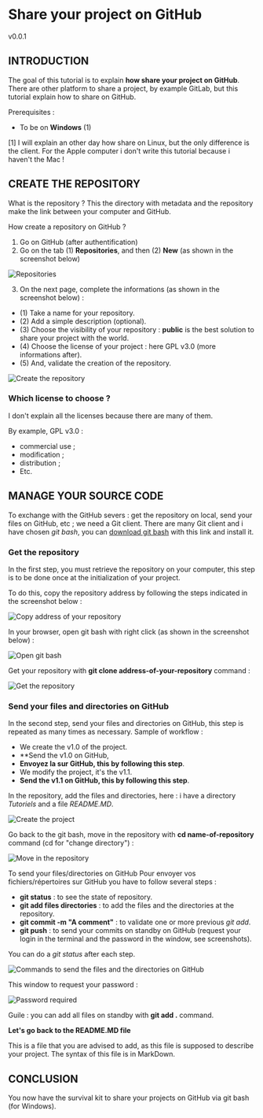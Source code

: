 
# Share your project on GitHub

v0.0.1

## INTRODUCTION

The goal of this tutorial is to explain **how share your project on GitHub**. There are other platform to share a project, by example GitLab, but this tutorial explain how to share on GitHub.

Prerequisites :
* To be on **Windows** (1)

[1] I will explain an other day how share on Linux, but the only difference is the client. For the Apple computer i don't write this tutorial because i haven't the Mac !

## CREATE THE REPOSITORY

What is the repository ? This the directory with metadata and the repository make the link between your computer and GitHub.

How create a repository on GitHub ?

1. Go on GitHub (after authentification)
2. Go on the tab (1) **Repositories**, and then (2) **New** (as shown in the screenshot below)

![Repositories](Images/01_repositories_v1.0.jpg)

3. On the next page, complete the informations (as shown in the screenshot below) :

* (1) Take a name for your repository.
* (2) Add a simple description (optional).
* (3) Choose the visibility of your repository : **public** is the best solution to share your project with the world.
* (4) Choose the license of your project : here GPL v3.0 (more informations after).
* (5) And, validate the creation of the repository.

![Create the repository](Images/02_creation_v1.0.jpg)

### Which license to choose ?

I don't explain all the licenses because there are many of them.

By example, GPL v3.0 :
* commercial use ;
* modification ;
* distribution ;
* Etc.

## MANAGE YOUR SOURCE CODE

To exchange with the GitHub severs : get the repository on local, send your files on GitHub, etc ; we need a Git client. There are many Git client and i have chosen *git bash*, you can [download git bash](https://gitforwindows.org/) with this link and install it.

### Get the repository

In the first step, you must retrieve the repository on your computer, this step is to be done once at the initialization of your project.

To do this, copy the repository address by following the steps indicated in the screenshot below :

![Copy address of your repository](Images/03_pre_clone_v1.0.jpg)

In your browser, open git bash with right click (as shown in the screenshot below) :

![Open git bash](Images/04_ouvrir_bash_v1.0.jpg)

Get your repository with **git clone address-of-your-repository** command :

![Get the repository](Images/05_clone_v1.0.jpg)

### Send your files and directories on GitHub

In the second step, send your files and directories on GitHub, this step is repeated as many times as necessary.
Sample of workflow :
* We create the v1.0 of the project.
* **Send the v1.0 on GitHub, 
* **Envoyez la sur GitHub, this by following this step**.
* We modify the project, it's the v1.1.
* **Send the v1.1 on GitHub, this by following this step**.

In the repository, add the files and directories, here : i have a directory *Tutoriels* and a file *README.MD*.

![Create the project](Images/06_creation_contenu_v1.0.jpg)

Go back to the git bash, move in the repository with **cd name-of-repository** command (cd for "change directory") :

![Move in the repository](Images/07_deplacer_v1.0.jpg)

To send your files/directories on GitHub 
Pour envoyer vos fichiers/répertoires sur GitHub you have to follow several steps :
* **git status** : to see the state of repository.
* **git add files directories** : to add the files and the directories at the repository.
* **git commit -m "A comment"** : to validate one or more previous *git add*.
* **git push** : to send your commits on standby on GitHub (request your login in the terminal and the password in the window, see screenshots).

You can do a *git status* after each step.

![Commands to send the files and the directories on GitHub](Images/08_gestion_source_v1.0.jpg)

This window to request your password :

![Password required](Images/09_password_v0.0.jpg)

Guile : you can add all files on standby with **git add .** command.

**Let's go back to the README.MD file**

This is a file that you are advised to add, as this file is supposed to describe your project. The syntax of this file is in MarkDown.

## CONCLUSION

You now have the survival kit to share your projects on GitHub via git bash (for Windows).
